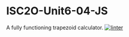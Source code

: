 # ISC2O-Unit6-04-JS
A fully functioning trapezoid calculator.
[![linter](https://github.com/Alexander-Ignacio/ISC2O-Unit6-04-JS/workflows/linter/badge.svg)](https://github.com/marketplace/actions/super-linter)
